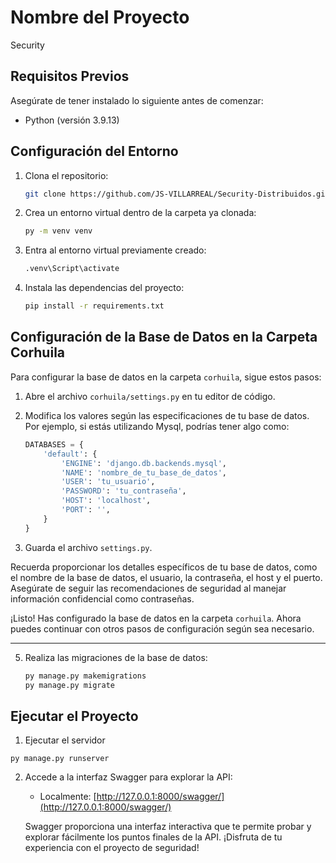 # Nombre del Proyecto

Security

## Requisitos Previos

Asegúrate de tener instalado lo siguiente antes de comenzar:

- Python (versión 3.9.13)

## Configuración del Entorno

1. Clona el repositorio:

    ```bash
    git clone https://github.com/JS-VILLARREAL/Security-Distribuidos.git
    ```

2. Crea un entorno virtual dentro de la carpeta ya clonada:

    ```bash
    py -m venv venv
    ```

3. Entra al entorno virtual previamente creado:

    ```bash
    .venv\Script\activate
    ```

4. Instala las dependencias del proyecto:

    ```bash
    pip install -r requirements.txt
    ```

## Configuración de la Base de Datos en la Carpeta Corhuila

Para configurar la base de datos en la carpeta `corhuila`, sigue estos pasos:

1. Abre el archivo `corhuila/settings.py` en tu editor de código.

2. Modifica los valores según las especificaciones de tu base de datos. Por ejemplo, si estás utilizando Mysql, podrías tener algo como:

    ```python
    DATABASES = {
        'default': {
            'ENGINE': 'django.db.backends.mysql',
            'NAME': 'nombre_de_tu_base_de_datos',
            'USER': 'tu_usuario',
            'PASSWORD': 'tu_contraseña',
            'HOST': 'localhost',
            'PORT': '',
        }
    }
    ```

3. Guarda el archivo `settings.py`.

Recuerda proporcionar los detalles específicos de tu base de datos, como el nombre de la base de datos, el usuario, la contraseña, el host y el puerto. Asegúrate de seguir las recomendaciones de seguridad al manejar información confidencial como contraseñas.

¡Listo! Has configurado la base de datos en la carpeta `corhuila`. Ahora puedes continuar con otros pasos de configuración según sea necesario.

---
5. Realiza las migraciones de la base de datos:

    ```bash
    py manage.py makemigrations
    py manage.py migrate
    ```

## Ejecutar el Proyecto

1. Ejecutar el servidor

```shell
py manage.py runserver
```

2. Accede a la interfaz Swagger para explorar la API:

    - Localmente: [http://127.0.0.1:8000/swagger/](http://127.0.0.1:8000/swagger/)

    Swagger proporciona una interfaz interactiva que te permite probar y explorar fácilmente los puntos finales de la API. ¡Disfruta de tu experiencia con el proyecto de seguridad!